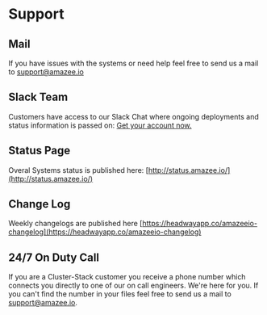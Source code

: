 # Support
<!-- toc -->


## Mail
If you have issues with the systems or need help feel free to send us a mail to support@amazee.io

## Slack Team
Customers have access to our Slack Chat where ongoing deployments and status information is passed on: [Get your account now.](https://slackinvite.me/to/amazeeio)

## Status Page
Overal Systems status is published here:  [http://status.amazee.io/](http://status.amazee.io/)

## Change Log
Weekly changelogs are published here [https://headwayapp.co/amazeeio-changelog](https://headwayapp.co/amazeeio-changelog)

## 24/7 On Duty Call
If you are a Cluster-Stack customer you receive a phone number which connects you directly to one of our on call engineers. We're here for you. If you can't find the number in your files feel free to send us a mail to support@amazee.io.

